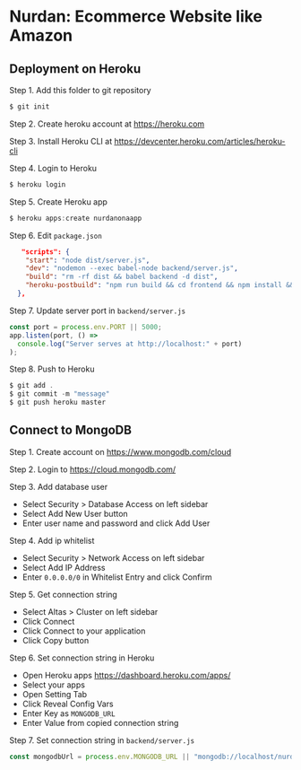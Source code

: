 # Nurdan: Ecommerce Website like Amazon
## Deployment on Heroku

Step 1. Add this folder to git repository

```js
$ git init
```

Step 2. Create heroku account at https://heroku.com

Step 3. Install Heroku CLI at https://devcenter.heroku.com/articles/heroku-cli

Step 4. Login to Heroku

```js
$ heroku login
```

Step 5. Create Heroku app

```js
$ heroku apps:create nurdanonaapp
```

Step 6. Edit `package.json`

```json
   "scripts": {
    "start": "node dist/server.js",
    "dev": "nodemon --exec babel-node backend/server.js",
    "build": "rm -rf dist && babel backend -d dist",
    "heroku-postbuild": "npm run build && cd frontend && npm install && npm run build"
  },
```

Step 7. Update server port in `backend/server.js`

```js
const port = process.env.PORT || 5000;
app.listen(port, () =>
  console.log("Server serves at http://localhost:" + port)
);
```

Step 8. Push to Heroku

```js
$ git add .
$ git commit -m "message"
$ git push heroku master
```

## Connect to MongoDB

Step 1. Create account on https://www.mongodb.com/cloud

Step 2. Login to https://cloud.mongodb.com/

Step 3. Add database user

- Select Security > Database Access on left sidebar
- Select Add New User button
- Enter user name and password and click Add User

Step 4. Add ip whitelist

- Select Security > Network Access on left sidebar
- Select Add IP Address
- Enter `0.0.0.0/0` in Whitelist Entry and click Confirm

Step 5. Get connection string

- Select Altas > Cluster on left sidebar
- Click Connect
- Click Connect to your application
- Click Copy button

Step 6. Set connection string in Heroku

- Open Heroku apps https://dashboard.heroku.com/apps/
- Select your apps
- Open Setting Tab
- Click Reveal Config Vars
- Enter Key as `MONGODB_URL`
- Enter Value from copied connection string

Step 7. Set connection string in `backend/server.js`

```js
const mongodbUrl = process.env.MONGODB_URL || "mongodb://localhost/nurdan";
```
